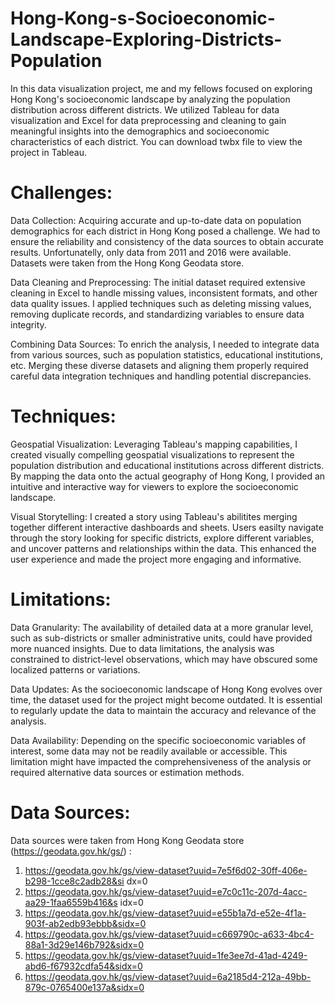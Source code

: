 # Hong-Kong-s-Socioeconomic-Landscape-Exploring-Districts-Population
In this data visualization project, me and my fellows focused on exploring Hong Kong's socioeconomic landscape by analyzing the population distribution across different districts. We utilized Tableau for data visualization and Excel for data preprocessing and cleaning to gain meaningful insights into the demographics and socioeconomic characteristics of each district. You can download twbx file to view the project in Tableau.

# Challenges:

Data Collection: Acquiring accurate and up-to-date data on population demographics for each district in Hong Kong posed a challenge. We had to ensure the reliability and consistency of the data sources to obtain accurate results. Unfortunatelly, only data from 2011 and 2016 were available. Datasets were taken from the Hong Kong Geodata store.

Data Cleaning and Preprocessing: The initial dataset required extensive cleaning in Excel to handle missing values, inconsistent formats, and other data quality issues. I applied techniques such as deleting missing values, removing duplicate records, and standardizing variables to ensure data integrity.

Combining Data Sources: To enrich the analysis, I needed to integrate data from various sources, such as population statistics, educational institutions, etc. Merging these diverse datasets and aligning them properly required careful data integration techniques and handling potential discrepancies.

# Techniques:

Geospatial Visualization: Leveraging Tableau's mapping capabilities, I created visually compelling geospatial visualizations to represent the population distribution and educational institutions across different districts. By mapping the data onto the actual geography of Hong Kong, I provided an intuitive and interactive way for viewers to explore the socioeconomic landscape.

Visual Storytelling: I created a story using Tableau's abilitites merging together different interactive dashboards and sheets. Users easilty navigate through the story looking for specific districts, explore different variables, and uncover patterns and relationships within the data. This enhanced the user experience and made the project more engaging and informative.

# Limitations:

Data Granularity: The availability of detailed data at a more granular level, such as sub-districts or smaller administrative units, could have provided more nuanced insights. Due to data limitations, the analysis was constrained to district-level observations, which may have obscured some localized patterns or variations.

Data Updates: As the socioeconomic landscape of Hong Kong evolves over time, the dataset used for the project might become outdated. It is essential to regularly update the data to maintain the accuracy and relevance of the analysis.

Data Availability: Depending on the specific socioeconomic variables of interest, some data may not be readily available or accessible. This limitation might have impacted the comprehensiveness of the analysis or required alternative data sources or estimation methods.

# Data Sources:

Data sources were taken from Hong Kong Geodata store (https://geodata.gov.hk/gs/) :

1. https://geodata.gov.hk/gs/view-dataset?uuid=7e5f6d02-30ff-406e-b298-1cce8c2adb28&si
dx=0
2. https://geodata.gov.hk/gs/view-dataset?uuid=e7c0c11c-207d-4acc-aa29-1faa6559b416&s
idx=0
3. https://geodata.gov.hk/gs/view-dataset?uuid=e55b1a7d-e52e-4f1a-903f-ab2edb93ebbb&sidx=0
4. https://geodata.gov.hk/gs/view-dataset?uuid=c669790c-a633-4bc4-88a1-3d29e146b792&sidx=0
5. https://geodata.gov.hk/gs/view-dataset?uuid=1fe3ee7d-41ad-4249-abd6-f67932cdfa54&sidx=0
6. https://geodata.gov.hk/gs/view-dataset?uuid=6a2185d4-212a-49bb-879c-0765400e137a&sidx=0
